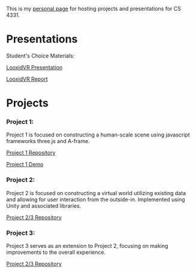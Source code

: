 This is my [personal page](https://defritz.github.io/VirtualRealityProjects/) for hosting projects and presentations for CS 4331.

# Presentations

Student's Choice Materials:

[LooxidVR Presentation](http://slides.com/defritz/looxidvr)

[LooxidVR Report](https://docs.google.com/document/d/15F6ZcYDMS7KjwbVSC__XDGJRfIWCVWCtFGpTO4WQplI/edit?usp=sharing)


# Projects

### Project 1:
Project 1 is focused on constructing a human-scale scene using javascript frameworks three.js and A-frame.

[Project 1 Repository](https://github.com/joyellealina/DreamHomeVR)

[Project 1 Demo](https://joyellealina.github.io/DreamHomeVR/Project1/index.html)

### Project 2:
Project 2 is focused on constructing a virtual world utilizing existing data and allowing for user interaction from the outside-in. Implemented using Unity and associated libraries.

[Project 2/3 Repository](https://github.com/joyellealina/VRGame)

### Project 3:
Project 3 serves as an extension to Project 2, focusing on making improvements to the overall experience.

[Project 2/3 Repository](https://github.com/joyellealina/VRGame)
